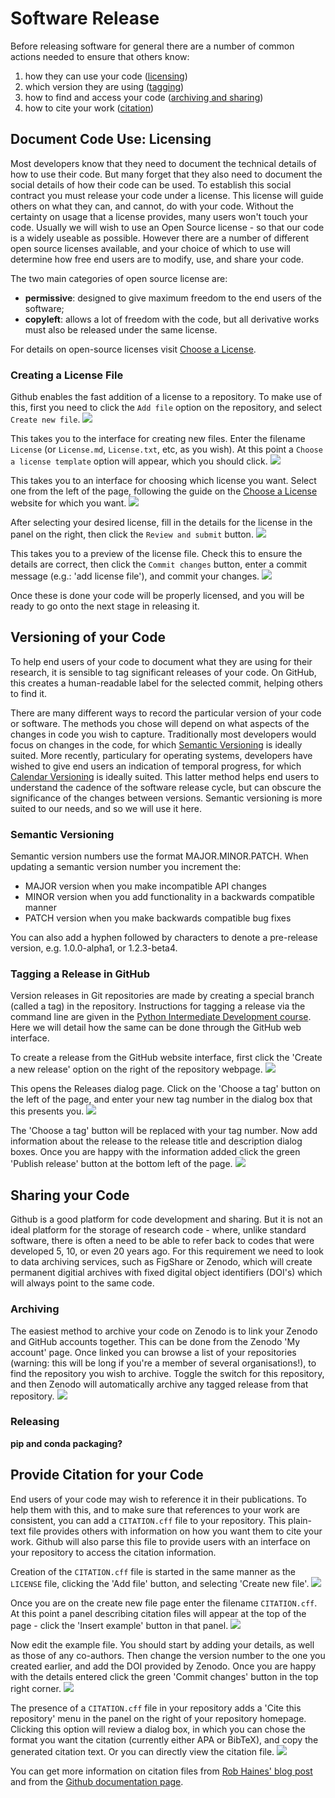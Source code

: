 # Software Release

Before releasing software for general there are a number of common actions needed 
to ensure that others know:
1. how they can use your code ([licensing](#Licensing))
2. which version they are using ([tagging](#Tagging))
3. how to find and access your code ([archiving and sharing](#Sharing))
4. how to cite your work ([citation](#Citation))

## Document Code Use: Licensing<a name="Licensing"></a>

Most developers know that they need to document the technical details of how to use their code.
But many forget that they also need to document the social details of how their code can be used.
To establish this social contract you must release your code under a license. 
This license will guide others on what they can, and cannot, do with your code.
Without the certainty on usage that a license provides, many users won't touch your code.
Usually we will wish to use an Open Source license - so that our code is a widely useable
as possible. However there are a number of different open source licenses available,
and your choice of which to use will determine how free end users are to modify, use, and 
share your code. 

The two main categories of open source license are:
- **permissive**: designed to give maximum freedom to the end users of the software;
- **copyleft**: allows a lot of freedom with the code, but all derivative works must also be released under the same license.

For details on open-source licenses visit [Choose a License](https://choosealicense.com).

### Creating a License File
Github enables the fast addition of a license to a repository. To make use of this, 
first you need to click the `Add file` option on the repository, and select `Create new file`.
![](fig/1-create_new_file.png)

This takes you to the interface for creating new files. Enter the filename `License` (or `License.md`,
`License.txt`, etc, as you wish). At this point a `Choose a license template` option will appear, which
you should click.
![](fig/2-create_license_file.png)

This takes you to an interface for choosing which license you want. Select one from the left of the page,
following the guide on the [Choose a License](https://choosealicense.com) website for which you want.
![](fig/3-choose_license.png)

After selecting your desired license, fill in the details for the license in the panel on the right, then
click the `Review and submit` button.
![](fig/4-enter_license_details.png)

This takes you to a preview of the license file. Check this to ensure the details are correct, then click
the `Commit changes` button, enter a commit message (e.g.: 'add license file'), and commit your changes.
![](fig/5-review_commit_changes.png)

Once these is done your code will be properly licensed, and you will be ready to go onto the next stage 
in releasing it.

## Versioning of your Code<a name="Tagging"></a>

To help end users of your code to document what they are using for their research,
it is sensible to tag significant releases of your code. On GitHub, this creates a
human-readable label for the selected commit, helping others to find it.

There are many different ways to record the particular version of your code or software.
The methods you chose will depend on what aspects of the changes in code you wish to capture.
Traditionally most developers would focus on changes in the code, for which 
[Semantic Versioning](https://semver.org/) is ideally suited. More recently, particulary for
operating systems, developers have wished to give end users an indication of temporal progress, 
for which [Calendar Versioning](https://calver.org/) is ideally suited. This latter method helps
end users to understand the cadence of the software release cycle, but can obscure the significance
of the changes between versions. Semantic versioning is more suited to our needs,
and so we will use it here.

### Semantic Versioning

Semantic version numbers use the format MAJOR.MINOR.PATCH. 
When updating a semantic version number you increment the:
- MAJOR version when you make incompatible API changes
- MINOR version when you add functionality in a backwards compatible manner
- PATCH version when you make backwards compatible bug fixes

You can also add a hyphen followed by characters to denote a pre-release version, e.g. 1.0.0-alpha1, or 1.2.3-beta4.

### Tagging a Release in GitHub

Version releases in Git repositories are made by creating a special branch (called a tag) in the repository.
Instructions for tagging a release via the command line are given in the [Python Intermediate Development course](https://carpentries-incubator.github.io/python-intermediate-development/42-software-reuse/index.html#tagging-a-release-in-github).
Here we will detail how the same can be done through the GitHub web interface.

To create a release from the GitHub website interface, first click the 'Create a new release' 
option on the right of the repository webpage.
![](fig/start_github_release.png)

This opens the Releases dialog page. Click on the 'Choose a tag' button on the left of the page, 
and enter your new tag number in the dialog box that this presents you.
![](fig/create_github_release.png)

The 'Choose a tag' button will be replaced with your tag number. Now add information about the release 
to the release title and description dialog boxes. Once you are happy with the information added click
the green 'Publish release' button at the bottom left of the page.
![](fig/create_github_release_2.png)


## Sharing your Code<a name="Sharing"></a>

Github is a good platform for code development and sharing. But it is not an ideal platform for
the storage of research code - where, unlike standard software, there is often a need to be able 
to refer back to codes that were developed 5, 10, or even 20 years ago. For this requirement we
need to look to data archiving services, such as FigShare or Zenodo, which will create permanent
digitial archives with fixed digital object identifiers (DOI's) which will always point to the
same code.



### Archiving

The easiest method to archive your code on Zenodo is to link your Zenodo and GitHub accounts 
together. This can be done from the Zenodo 'My account' page. Once linked you can browse a 
list of your repositories (warning: this will be long if you're a member of several organisations!),
to find the repository you wish to archive. Toggle the switch for this repository, and then
Zenodo will automatically archive any tagged release from that repository.
![](fig/Zenodo_Github.png)

### Releasing

**pip and conda packaging?**

## Provide Citation for your Code<a name="Citation"></a>

End users of your code may wish to reference it in their publications. To help them with this,
and to make sure that references to your work are consistent, you can add a `CITATION.cff` file
to your repository. This plain-text file provides others with information on how you want them
to cite your work. Github will also parse this file to provide users with an interface on
your repository to access the citation information.

Creation of the `CITATION.cff` file is started in the same manner as the `LICENSE` file, clicking
the 'Add file' button, and selecting 'Create new file'.
![](fig/1-create_new_file.png)

Once you are on the create new file page enter the filename `CITATION.cff`. At this point a panel
describing citation files will appear at the top of the page - click the 'Insert example' button
in that panel.
![](fig/start_citation_file.png)

Now edit the example file. You should start by adding your details, as well as those of any co-authors.
Then change the version number to the one you created earlier, and add the DOI provided by Zenodo.
Once you are happy with the details entered click the green 'Commit changes' button in the top right corner.
![](fig/enter_citation_details.png)

The presence of a `CITATION.cff` file in your repository adds a 'Cite this repository' menu in the panel
on the right of your repository homepage. Clicking this option will review a dialog box, in which you can
chose the format you want the citation (currently either APA or BibTeX), and copy the generated citation text.
Or you can directly view the citation file.
![](fig/accessing_the_citation.png)


You can get more information on citation files from [Rob Haines' blog post](https://research-it.manchester.ac.uk/news/2021/09/09/introducing-software-citation/)
and from the [Github documentation page](https://docs.github.com/en/repositories/managing-your-repositorys-settings-and-features/customizing-your-repository/about-citation-files). 



